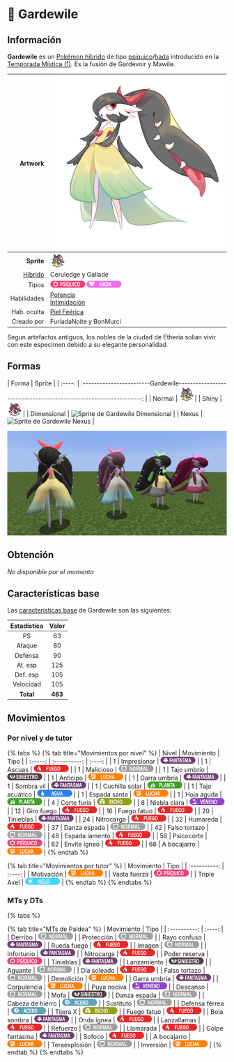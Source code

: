 # 🧬 Gardewile

## Información

**Gardewile** es un [Pokémon híbrido](hibrido-mismapeon.md) de tipo [psíquico](https://www.wikidex.net/wiki/Tipo_psiquico)/[hada](https://www.wikidex.net/wiki/Tipo_Hada) introducido en la [Temporada Mística (1)](./). Es la fusión de Gardevoir y Mawile.

|                     **Artwork** | ![Artwork de Gardewile](../../images/pokemon/temporada-1/Gardewile.png)                                                                                    |
| ------------------------------: | -------------------------------------------------------------------------------------------------------------------------------------- |
|                      **Sprite** | ![Sprite de Gardewile](../../images/pokemon/temporada-1/Gardewile-sprite.png)                                                          |
| [Híbrido](#) | Ceruledge y Gallade                                                                                                                     |
|                           Tipos | ![Tipo psiquico](../../images/pokemon/tipos/tipo_psiquico.png) ![Tipo hada](../../images/pokemon/tipos/tipo_hada.png)        |
|                     Habilidades | [Potencia](https://www.wikidex.net/wiki/Potencia)<br>[Intimidación](https://www.wikidex.net/wiki/Intimidación) |
|                     Hab. oculta | [Piel Feérica](https://www.wikidex.net/wiki/Piel_fe%C3%A9rica)                                                                       |
|                      Creado por | FuriadaNoite y BonMurci                                                                                                                |

Segun artefactos antiguos, los nobles de la ciudad de Etheria solian vivir con este especimen debido a su elegante personalidad.

## Formas

|  Forma |                                            Sprite                                           |
| :----: | :------------------------Gardewile-----------------------------------------------------------------: |
| Normal |        ![Sprite de Cerullade](../../images/pokemon/temporada-1/Gardewile-sprite.png)        |
|  Shiny |  ![Sprite de Gardewile Shiny](../../images/pokemon/temporada-1/Gardewile-sprite-shiny.png)  |
| Dimensional | ![Sprite de Gardewile Dimensional](../../images/pokemon/temporada-1/Gardewile-sprite-dimensional.png) |
| Nexus | ![Sprite de Gardewile Nexus](../../images/pokemon/temporada-1/Gardewile-sprite-nexus.png) |

![Formas de Gardewile](../../images/pokemon/temporada-1/Gardewile-formas.png)

## Obtención

*No disponible por el momento*

## Características base

Las [características base](https://www.wikidex.net/wiki/Caracter%C3%ADsticas) de Gardewile son las siguientes:

| Estadística |  Valor  |
| :---------: | :-----: |
|      PS     |    63   |
|    Ataque   |    80   |
|   Defensa   |    90   |
|   At. esp   |   125   |
|   Def. esp  |   105   |
|  Velocidad  |   105   |
|  **Total**  | **463** |

## Movimientos

### Por nivel y de tutor

{% tabs %}
{% tab title="Movimientos por nivel" %}
| Nivel | Movimiento | Tipo |
| :-----: | :----------: | :----: |
| 1 | Impresionar | ![tipo fantasma](../../images/pokemon/tipos/tipo_fantasma.png) |
| 1 | Ascuas | ![tipo fuego](../../images/pokemon/tipos/tipo_fuego.png) |
| 1 | Malicioso | ![tipo normal](../../images/pokemon/tipos/tipo_normal.png) |
| 1 | Tajo umbrío | ![tipo siniestro](../../images/pokemon/tipos/tipo_siniestro.png) |
| 1 | Anticipo | ![tipo lucha](../../images/pokemon/tipos/tipo_lucha.png) |
| 1 | Garra umbría | ![tipo fantasma](../../images/pokemon/tipos/tipo_fantasma.png) |
| 1 | Sombra vil | ![tipo fantasma](../../images/pokemon/tipos/tipo_fantasma.png) |
| 1 | Cuchilla solar | ![tipo planta](../../images/pokemon/tipos/tipo_planta.png) |
| 1 | Tajo acuático | ![tipo agua](../../images/pokemon/tipos/tipo_agua.png) |
| 1 | Espada santa | ![tipo lucha](../../images/pokemon/tipos/tipo_lucha.png) |
| 1 | Hoja aguda | ![tipo planta](../../images/pokemon/tipos/tipo_planta.png) |
| 4 | Corte furia | ![tipo bicho](../../images/pokemon/tipos/tipo_bicho.png) |
| 8 | Niebla clara | ![tipo veneno](../../images/pokemon/tipos/tipo_veneno.png) |
| 12 | Giro fuego | ![tipo fuego](../../images/pokemon/tipos/tipo_fuego.png) |
| 16 | Fuego fatuo | ![tipo fuego](../../images/pokemon/tipos/tipo_fuego.png) |
| 20 | Tinieblas | ![tipo fantasma](../../images/pokemon/tipos/tipo_fantasma.png) |
| 24 | Nitrocarga | ![tipo fuego](../../images/pokemon/tipos/tipo_fuego.png) |
| 32 | Humareda | ![tipo fuego](../../images/pokemon/tipos/tipo_fuego.png) |
| 37 | Danza espada | ![tipo normal](../../images/pokemon/tipos/tipo_normal.png) |
| 42 | Falso tortazo | ![tipo normal](../../images/pokemon/tipos/tipo_normal.png) |
| 48 | Espada lamento | ![tipo fuego](../../images/pokemon/tipos/tipo_fuego.png) |
| 56 | Psicocorte | ![tipo psiquico](../../images/pokemon/tipos/tipo_psiquico.png) |
| 62 | Envite ígneo | ![tipo fuego](../../images/pokemon/tipos/tipo_fuego.png) |
| 66 | A bocajarro | ![tipo lucha](../../images/pokemon/tipos/tipo_lucha.png) |
{% endtab %}

{% tab title="Movimientos por tutor" %}
| Movimiento | Tipo |
| :----------: | :----: |
| Motivación | ![tipo lucha](../../images/pokemon/tipos/tipo_lucha.png) |
| Vasta fuerza | ![tipo psiquico](../../images/pokemon/tipos/tipo_psiquico.png) |
| Triple Axel | ![tipo hielo](../../images/pokemon/tipos/tipo_hielo.png) |
{% endtab %}
{% endtabs %}

### MTs y DTs
{% tabs %}

{% tab title="MTs de Paldea" %}
| Movimiento | Tipo |
| :----------: | :----: |
| Derribo | ![tipo normal](../../images/pokemon/tipos/tipo_normal.png) |
| Protección | ![tipo normal](../../images/pokemon/tipos/tipo_normal.png) |
| Rayo confuso | ![tipo fantasma](../../images/pokemon/tipos/tipo_fantasma.png) |
| Rueda fuego | ![tipo fuego](../../images/pokemon/tipos/tipo_fuego.png) |
| Imagen | ![tipo normal](../../images/pokemon/tipos/tipo_normal.png) |
| Infortunio | ![tipo fantasma](../../images/pokemon/tipos/tipo_fantasma.png) |
| Nitrocarga | ![tipo fuego](../../images/pokemon/tipos/tipo_fuego.png) |
| Poder reserva | ![tipo psiquico](../../images/pokemon/tipos/tipo_psiquico.png) |
| Tinieblas | ![tipo fantasma](../../images/pokemon/tipos/tipo_fantasma.png) |
| Lanzamiento | ![tipo siniestro](../../images/pokemon/tipos/tipo_siniestro.png) |
| Aguante | ![tipo normal](../../images/pokemon/tipos/tipo_normal.png) |
| Día soleado | ![tipo fuego](../../images/pokemon/tipos/tipo_fuego.png) |
| Falso tortazo | ![tipo normal](../../images/pokemon/tipos/tipo_normal.png) |
| Demolición | ![tipo lucha](../../images/pokemon/tipos/tipo_lucha.png) |
| Garra umbría | ![tipo fantasma](../../images/pokemon/tipos/tipo_fantasma.png) |
| Corpulencia | ![tipo lucha](../../images/pokemon/tipos/tipo_lucha.png) |
| Puya nociva | ![tipo veneno](../../images/pokemon/tipos/tipo_veneno.png) |
| Descanso | ![tipo normal](../../images/pokemon/tipos/tipo_normal.png) |
| Mofa | ![tipo siniestro](../../images/pokemon/tipos/tipo_siniestro.png) |
| Danza espada | ![tipo normal](../../images/pokemon/tipos/tipo_normal.png) |
| Cabeza de hierro | ![tipo acero](../../images/pokemon/tipos/tipo_acero.png) |
| Sustituto | ![tipo normal](../../images/pokemon/tipos/tipo_normal.png) |
| Defensa férrea | ![tipo acero](../../images/pokemon/tipos/tipo_acero.png) |
| Tijera X | ![tipo bicho](../../images/pokemon/tipos/tipo_bicho.png) |
| Fuego fatuo | ![tipo fuego](../../images/pokemon/tipos/tipo_fuego.png) |
| Bola sombra | ![tipo fantasma](../../images/pokemon/tipos/tipo_fantasma.png) |
| Onda ígnea | ![tipo fuego](../../images/pokemon/tipos/tipo_fuego.png) |
| Lanzallamas | ![tipo fuego](../../images/pokemon/tipos/tipo_fuego.png) |
| Refuerzo | ![tipo normal](../../images/pokemon/tipos/tipo_normal.png) |
| Llamarada | ![tipo fuego](../../images/pokemon/tipos/tipo_fuego.png) |
| Golpe fantasma | ![tipo fantasma](../../images/pokemon/tipos/tipo_fantasma.png) |
| Sofoco | ![tipo fuego](../../images/pokemon/tipos/tipo_fuego.png) |
| A bocajarro | ![tipo lucha](../../images/pokemon/tipos/tipo_lucha.png) |
| Teraexplosión | ![tipo normal](../../images/pokemon/tipos/tipo_normal.png) |
| Inversión | ![tipo lucha](../../images/pokemon/tipos/tipo_lucha.png) |
{% endtab %}
{% endtabs %}
